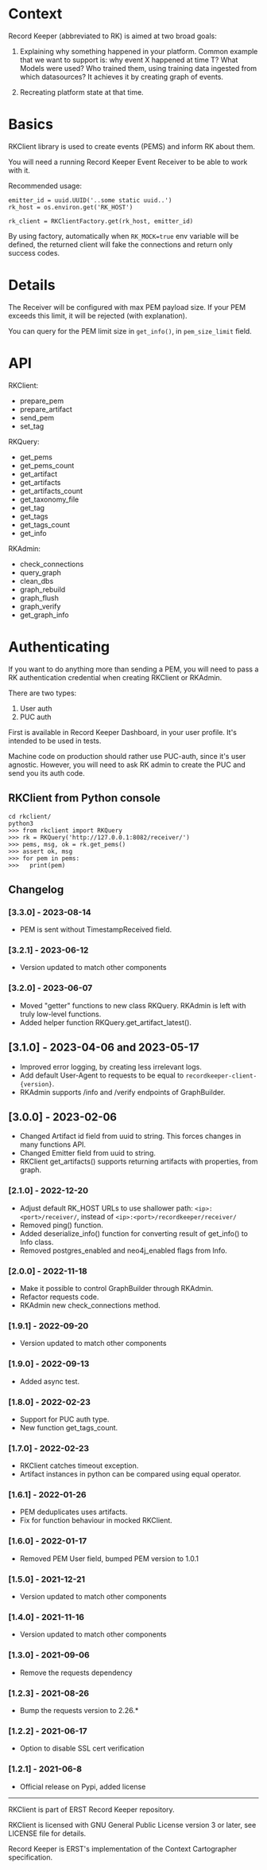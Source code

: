 
# Context

Record Keeper (abbreviated to RK) is aimed at two broad goals:

1. Explaining why something happened in your platform.
   Common example that we want to support is: why event X happened at time T?
   What Models were used? Who trained them, using training data ingested from which
   datasources? It achieves it by creating graph of events.

2. Recreating platform state at that time.

# Basics

RKClient library is used to create events (PEMS) and inform RK about them.

You will need a running Record Keeper Event Receiver to be able to work with it.

Recommended usage:

```
emitter_id = uuid.UUID('..some static uuid..')
rk_host = os.environ.get('RK_HOST')

rk_client = RKClientFactory.get(rk_host, emitter_id)
```

By using factory, automatically when `RK_MOCK=true` env variable will be defined, 
the returned client will fake the connections and return only success codes. 

# Details

The Receiver will be configured with max PEM payload size. If your PEM exceeds 
this limit, it will be rejected (with explanation).

You can query for the PEM limit size in `get_info()`, in `pem_size_limit` field.

# API

RKClient:
- prepare_pem
- prepare_artifact
- send_pem
- set_tag

RKQuery:
- get_pems
- get_pems_count
- get_artifact
- get_artifacts
- get_artifacts_count
- get_taxonomy_file
- get_tag
- get_tags
- get_tags_count
- get_info

RKAdmin:
- check_connections
- query_graph
- clean_dbs
- graph_rebuild
- graph_flush
- graph_verify
- get_graph_info


# Authenticating

If you want to do anything more than sending a PEM, you will need to pass a
RK authentication credential when creating RKClient or RKAdmin.

There are two types:
1. User auth
2. PUC auth

First is available in Record Keeper Dashboard, in your user profile. It's intended 
to be used in tests.

Machine code on production should rather use PUC-auth, since it's user agnostic. 
However, you will need to ask RK admin to create the PUC and send you its auth code.

## RKClient from Python console

```
cd rkclient/
python3
>>> from rkclient import RKQuery
>>> rk = RKQuery('http://127.0.0.1:8082/receiver/')
>>> pems, msg, ok = rk.get_pems()
>>> assert ok, msg
>>> for pem in pems:
>>>   print(pem)
```
## Changelog

### [3.3.0] - 2023-08-14
- PEM is sent without TimestampReceived field.

### [3.2.1] - 2023-06-12
- Version updated to match other components

### [3.2.0] - 2023-06-07
- Moved "getter" functions to new class RKQuery. RKAdmin is left with truly low-level functions.
- Added helper function RKQuery.get_artifact_latest().

## [3.1.0] - 2023-04-06 and 2023-05-17
- Improved error logging, by creating less irrelevant logs. 
- Add default User-Agent to requests to be equal to `recordkeeper-client-{version}`.
- RKAdmin supports /info and /verify endpoints of GraphBuilder.

## [3.0.0] - 2023-02-06
- Changed Artifact id field from uuid to string. This forces changes in many functions API.
- Changed Emitter field from uuid to string.
- RKClient get_artifacts() supports returning artifacts with properties, from graph.

### [2.1.0] - 2022-12-20
- Adjust default RK_HOST URLs to use shallower path: `<ip>:<port>/receiver/`, instead of `<ip>:<port>/recordkeeper/receiver/`
- Removed ping() function.
- Added deserialize_info() function for converting result of get_info() to Info class.
- Removed postgres_enabled and neo4j_enabled flags from Info.

### [2.0.0] - 2022-11-18
- Make it possible to control GraphBuilder through RKAdmin. 
- Refactor requests code.
- RKAdmin new check_connections method.

### [1.9.1] - 2022-09-20
- Version updated to match other components

### [1.9.0] - 2022-09-13
- Added async test.

### [1.8.0] - 2022-02-23
- Support for PUC auth type. 
- New function get_tags_count.

### [1.7.0] - 2022-02-23
- RKClient catches timeout exception. 
- Artifact instances in python can be compared using equal operator.

### [1.6.1] - 2022-01-26
- PEM deduplicates uses artifacts. 
- Fix for function behaviour in mocked RKClient.

### [1.6.0] - 2022-01-17
- Removed PEM User field, bumped PEM version to 1.0.1

### [1.5.0] - 2021-12-21
- Version updated to match other components

### [1.4.0] - 2021-11-16
- Version updated to match other components

### [1.3.0] - 2021-09-06
- Remove the requests dependency

### [1.2.3] - 2021-08-26
- Bump the requests version to 2.26.*

### [1.2.2] - 2021-06-17
- Option to disable SSL cert verification

### [1.2.1] - 2021-06-8
- Official release on Pypi, added license


---
RKClient is part of ERST Record Keeper repository.

RKClient is licensed with GNU General Public License version 3 or later,
see LICENSE file for details.

Record Keeper is ERST's implementation of the Context Cartographer specification.

